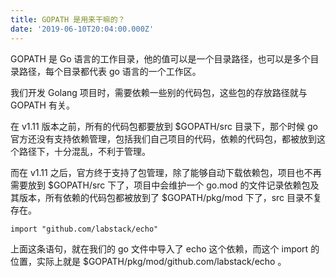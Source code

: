 ```yaml
---
title: GOPATH 是用来干嘛的？
date: '2019-06-10T20:04:00.000Z'
---
```



GOPATH 是 Go 语言的工作目录，他的值可以是一个目录路径，也可以是多个目录路径，每个目录都代表 go 语言的一个工作区。

我们开发 Golang 项目时，需要依赖一些别的代码包，这些包的存放路径就与 GOPATH 有关。

在 v1.11 版本之前，所有的代码包都要放到 $GOPATH/src 目录下，那个时候 go 官方还没有支持依赖管理，包括我们自己项目的代码，依赖的代码包，都被放到这个路径下，十分混乱，不利于管理。

而在 v1.11 之后，官方终于支持了包管理，除了能够自动下载依赖包，项目也不再需要放到 $GOPATH/src 下了，项目中会维护一个 go.mod 的文件记录依赖包及其版本，所有依赖的代码包都被放到了 $GOPATH/pkg/mod 下了，src 目录不复存在。

```Golang
import "github.com/labstack/echo"
```

上面这条语句，就在我们的 go 文件中导入了 echo 这个依赖，而这个 import 的位置，实际上就是 $GOPATH/pkg/mod/github.com/labstack/echo 。
